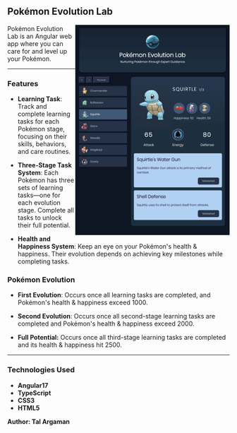 ## Pokémon Evolution Lab

<img align="right" src="src/assets/evolution-lab-screen.png" alt="pokemon-lab-screenshot" width="350">

Pokémon Evolution Lab is an Angular web app where you can care for and level up your Pokémon.

---

### Features

- **Learning Task**: Track and complete learning tasks for each Pokémon stage, focusing on their skills, behaviors, and care routines.

- **Three-Stage Task System**: Each Pokémon has three sets of learning tasks—one for each evolution stage. Complete all tasks to unlock their full potential.

- **Health and Happiness System**: Keep an eye on your Pokémon's health & happiness. Their evolution depends on achieving key milestones while completing tasks.

### Pokémon Evolution

- **First Evolution**: Occurs once all learning tasks are completed, and Pokémon's health & happiness exceed 1000.
  
- **Second Evolution**: Occurs once all second-stage learning tasks are completed and Pokémon's health & happiness exceed 2000.

- **Full Potential:** Occurs once all third-stage learning tasks are completed and its health & happiness hit 2500.

---

### Technologies Used

- **Angular17**
- **TypeScript**
- **CSS3**
- **HTML5**

**Author: Tal Argaman**
